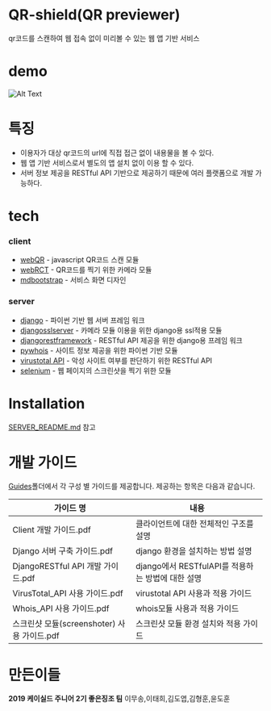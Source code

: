 # QR-shield(QR previewer)
qr코드를 스캔하여 웹 접속 없이 미리볼 수 있는 웹 앱 기반 서비스
# demo
![Alt Text](https://github.com/fromitive/QRpreviewer/raw/master/resource/demo.gif)

# 특징
- 이용자가 대상 qr코드의 url에 직접 접근 없이 내용물을 볼 수 있다.
- 웹 앱 기반 서비스로서 별도의 앱 설치 없이 이용 할 수 있다.
- 서버 정보 제공을 RESTful API 기반으로 제공하기 때문에 여러 플랫폼으로 개발 가능하다.

# tech
### client
- [webQR](https://github.com/LazarSoft/jsqrcode) - javascript QR코드 스캔 모듈
- [webRCT](https://webrtc.org/start/) - QR코드를 찍기 위한 카메라 모듈 
- [mdbootstrap](https://mdbootstrap.com/) - 서비스 화면 디자인

### server
- [django](https://www.djangoproject.com/) - 파이썬 기반 웹 서버 프레임 워크
- [djangosslserver](https://github.com/teddziuba/django-sslserver) - 카메라 모듈 이용을 위한 django용 ssl적용 모듈
- [djangorestframework](https://www.django-rest-framework.org/) - RESTful API 제공을 위한 django용 프레임 워크
- [pywhois](https://pypi.org/project/pywhois/) - 사이트 정보 제공을 위한 파이썬 기반 모듈
- [virustotal API](https://developers.virustotal.com/reference) - 악성 사이트 여부를 판단하기 위한 RESTful API
- [selenium](https://www.seleniumhq.org/) - 웹 페이지의 스크린샷을 찍기 위한 모듈

# Installation
[SERVER_README.md](https://github.com/fromitive/QRpreviewer/blob/master/SERVER_README.md) 참고

# 개발 가이드
[Guides](https://github.com/fromitive/QRpreviewer/tree/master/Guides)폴더에서 각 구성 별 가이드를 제공합니다. 제공하는 항목은 다음과 같습니다.

| 가이드 명 | 내용 |
| ------ | ------ |
| Client 개발 가이드.pdf | 클라이언트에 대한 전체적인 구조를 설명 |
| Django 서버 구축 가이드.pdf | django 환경을 설치하는 방법 설명|
| DjangoRESTful API 개발 가이드.pdf | django에서 RESTfulAPI를 적용하는 방법에 대한 설명 |
| VirusTotal_API 사용 가이드.pdf | virustotal API 사용과 적용 가이드 |
| Whois_API 사용 가이드.pdf | whois모듈 사용과 적용 가이드 |
| 스크린샷 모듈(screenshoter) 사용 가이드.pdf| 스크린샷 모듈 환경 설치와 적용 가이드 |

# 만든이들
**2019 케이실드 주니어 2기 좋은징조 팀**
이무송,이태희,김도엽,김형훈,윤도훈



